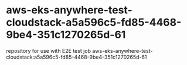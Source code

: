 # aws-eks-anywhere-test-cloudstack-a5a596c5-fd85-4468-9be4-351c1270265d-61
repository for use with E2E test job aws-eks-anywhere-test-cloudstack:a5a596c5-fd85-4468-9be4-351c1270265d-61
